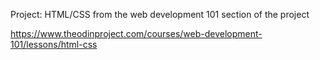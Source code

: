 Project: HTML/CSS from the web development 101 section of the project

https://www.theodinproject.com/courses/web-development-101/lessons/html-css
